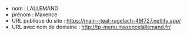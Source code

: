 - nom : LALLEMAND
- prénom : Maxence
- URL publique du site : https://main--teal-rugelach-49f727.netlify.app/
- URL avec nom de domaine : http://tp-menu.maxencelallemand.fr/
